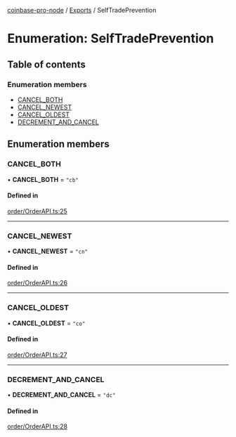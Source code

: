 [coinbase-pro-node](../README.md) / [Exports](../modules.md) / SelfTradePrevention

# Enumeration: SelfTradePrevention

## Table of contents

### Enumeration members

- [CANCEL_BOTH](SelfTradePrevention.md#cancel_both)
- [CANCEL_NEWEST](SelfTradePrevention.md#cancel_newest)
- [CANCEL_OLDEST](SelfTradePrevention.md#cancel_oldest)
- [DECREMENT_AND_CANCEL](SelfTradePrevention.md#decrement_and_cancel)

## Enumeration members

### CANCEL_BOTH

• **CANCEL_BOTH** = `"cb"`

#### Defined in

[order/OrderAPI.ts:25](https://github.com/bennycode/coinbase-pro-node/blob/caaa670/src/order/OrderAPI.ts#L25)

---

### CANCEL_NEWEST

• **CANCEL_NEWEST** = `"cn"`

#### Defined in

[order/OrderAPI.ts:26](https://github.com/bennycode/coinbase-pro-node/blob/caaa670/src/order/OrderAPI.ts#L26)

---

### CANCEL_OLDEST

• **CANCEL_OLDEST** = `"co"`

#### Defined in

[order/OrderAPI.ts:27](https://github.com/bennycode/coinbase-pro-node/blob/caaa670/src/order/OrderAPI.ts#L27)

---

### DECREMENT_AND_CANCEL

• **DECREMENT_AND_CANCEL** = `"dc"`

#### Defined in

[order/OrderAPI.ts:28](https://github.com/bennycode/coinbase-pro-node/blob/caaa670/src/order/OrderAPI.ts#L28)
